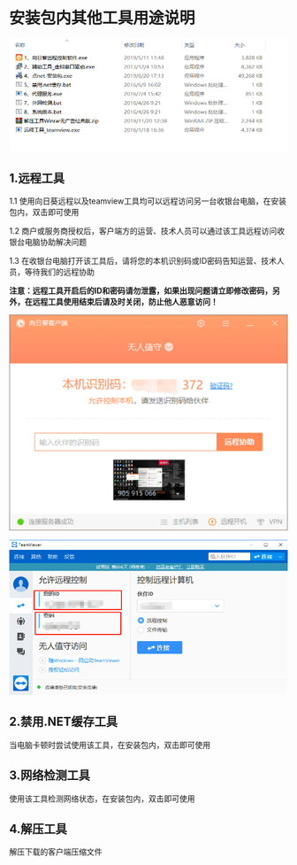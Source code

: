 # 安装包内其他工具用途说明

![](/image/image33.png)

## 1.远程工具

1.1 使用向日葵远程以及teamview工具均可以远程访问另一台收银台电脑，在安装包内，双击即可使用

1.2 商户或服务商授权后，客户端方的运营、技术人员可以通过该工具远程访问收银台电脑协助解决问题

1.3 在收银台电脑打开该工具后，请将您的本机识别码或ID密码告知运营、技术人员，等待我们的远程协助

**注意：远程工具开启后的ID和密码请勿泄露，如果出现问题请立即修改密码，另外，在远程工具使用结束后请及时关闭，防止他人恶意访问！**

![](/image/image34.png)

![](/image/image35.png)



## 2.禁用.NET缓存工具

当电脑卡顿时尝试使用该工具，在安装包内，双击即可使用

## 3.网络检测工具

使用该工具检测网络状态，在安装包内，双击即可使用

## 4.解压工具

解压下载的客户端压缩文件